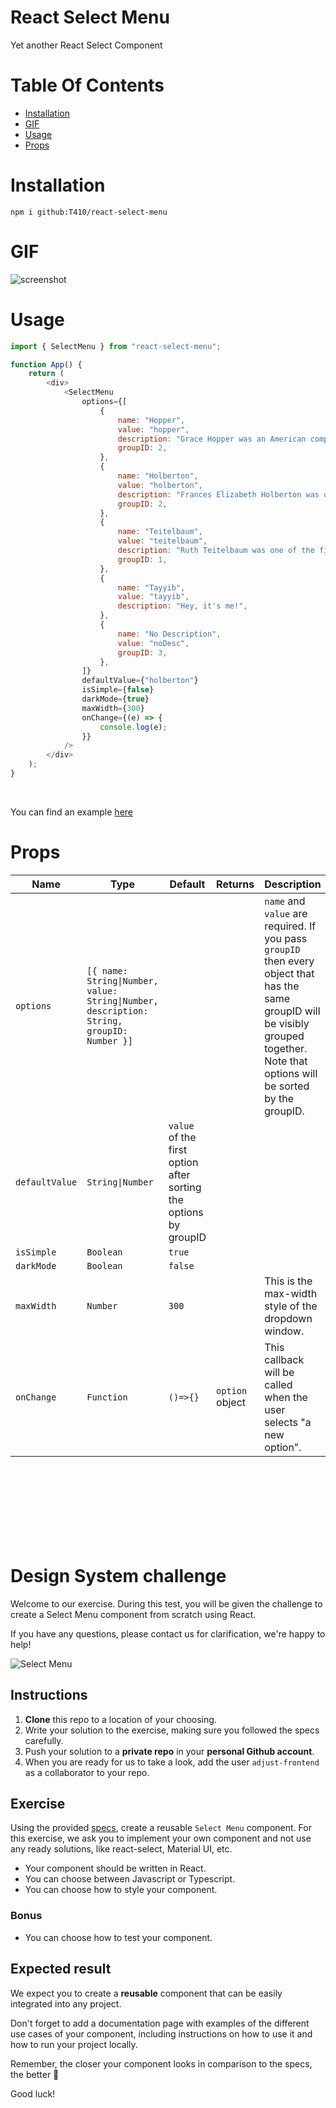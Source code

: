 # React Select Menu

Yet another React Select Component

# Table Of Contents

- [Installation](#installation)
- [GIF](#gif)
- [Usage](#usage)
- [Props](#props)

# Installation

`npm i github:T410/react-select-menu`

# GIF

![screenshot](darkMode.gif)

# Usage

```js
import { SelectMenu } from "react-select-menu";

function App() {
	return (
		<div>
			<SelectMenu
				options={[
					{
						name: "Hopper",
						value: "hopper",
						description: "Grace Hopper was an American computer scientist and US Navy rear admiral.",
						groupID: 2,
					},
					{
						name: "Holberton",
						value: "holberton",
						description: "Frances Elizabeth Holberton was one of the programmers of the first computer.",
						groupID: 2,
					},
					{
						name: "Teitelbaum",
						value: "teitelbaum",
						description: "Ruth Teitelbaum was one of the first computer programmers in the world",
						groupID: 1,
					},
					{
						name: "Tayyib",
						value: "tayyib",
						description: "Hey, it's me!",
					},
					{
						name: "No Description",
						value: "noDesc",
						groupID: 3,
					},
				]}
				defaultValue={"holberton"}
				isSimple={false}
				darkMode={true}
				maxWidth={300}
				onChange={(e) => {
					console.log(e);
				}}
			/>
		</div>
	);
}
```

<br/>

You can find an example [here](src/index.js)

# Props

| Name           | Type                                                                                      | Default                                                          | Returns         | Description                                                                                                                                                                           |
| -------------- | ----------------------------------------------------------------------------------------- | ---------------------------------------------------------------- | --------------- | ------------------------------------------------------------------------------------------------------------------------------------------------------------------------------------- |
| `options`      | `[{ name: String\|Number, value: String\|Number, description: String, groupID: Number }]` |                                                                  |                 | `name` and `value` are required. If you pass `groupID` then every object that has the same groupID will be visibly grouped together. Note that options will be sorted by the groupID. |
| `defaultValue` | `String\|Number`                                                                          | `value` of the first option after sorting the options by groupID |                 |                                                                                                                                                                                       |
| `isSimple`     | `Boolean`                                                                                 | `true`                                                           |                 |                                                                                                                                                                                       |
| `darkMode`     | `Boolean`                                                                                 | `false`                                                          |                 |                                                                                                                                                                                       |
| `maxWidth`     | `Number`                                                                                  | `300`                                                            |                 | This is the max-width style of the dropdown window.                                                                                                                                   |
| `onChange`     | `Function`                                                                                | `()=>{}`                                                         | `option` object | This callback will be called when the user selects "a new option".                                                                                                                    |

<br/>
<br/>
<br/>
<br/>
<br/>
<br/>
<br/>

# Design System challenge

Welcome to our exercise. During this test, you will be given the challenge to create a Select Menu component from scratch using React.

If you have any questions, please contact us for clarification, we're happy to help!

![Select Menu](select-menu.jpg)

## Instructions

1. **Clone** this repo to a location of your choosing.
2. Write your solution to the exercise, making sure you followed the specs carefully.
3. Push your solution to a **private repo** in your **personal Github account**.
4. When you are ready for us to take a look, add the user `adjust-frontend` as a collaborator to your repo.

## Exercise

Using the provided [specs](specs.png), create a reusable `Select Menu` component. For this exercise, we ask you to implement your own component and not use any ready solutions, like react-select, Material UI, etc.

- Your component should be written in React.
- You can choose between Javascript or Typescript.
- You can choose how to style your component.

### Bonus

- You can choose how to test your component.

## Expected result

We expect you to create a **reusable** component that can be easily integrated into any project.

Don't forget to add a documentation page with examples of the different use cases of your component, including instructions on how to use it and how to run your project locally.

Remember, the closer your component looks in comparison to the specs, the better 🙂

Good luck!
